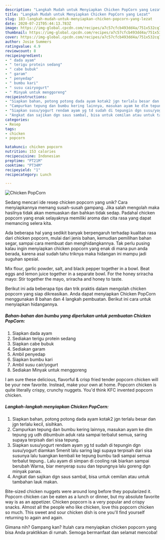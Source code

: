 ```yaml
---
description: "Langkah Mudah untuk Menyiapkan Chicken PopCorn yang Lezat"
title: "Langkah Mudah untuk Menyiapkan Chicken PopCorn yang Lezat"
slug: 183-langkah-mudah-untuk-menyiapkan-chicken-popcorn-yang-lezat
date: 2020-07-21T05:44:13.783Z
image: https://img-global.cpcdn.com/recipes/a7c57cfcb493dd4a/751x532cq70/chicken-popcorn-foto-resep-utama.jpg
thumbnail: https://img-global.cpcdn.com/recipes/a7c57cfcb493dd4a/751x532cq70/chicken-popcorn-foto-resep-utama.jpg
cover: https://img-global.cpcdn.com/recipes/a7c57cfcb493dd4a/751x532cq70/chicken-popcorn-foto-resep-utama.jpg
author: Josie Summers
ratingvalue: 4.9
reviewcount: 8
recipeingredient:
- " dada ayam"
- " terigu protein sedang"
- " cabe bubuk"
- " garam"
- " penyedap"
- " bumbu kari"
- " susu cairyogurt"
- " Minyak untuk menggoreng"
recipeinstructions:
- "Siapkan bahan, potong potong dada ayam kotak2 jgn terlalu besar dan jgn terlalu kecil, sisihkan."
- "Campurkan tepung dan bumbu kering lainnya, masukan ayam ke dlm tepung yg udh dibumbuin aduk rata sampai terbalut semua, saring supaya terpisah dari sisa tepung."
- "Siapkan susu/yogurt rendam ayam yg td sudah di tepungin dgn susu/yogurt diamkan 5menit lalu saring lagi supaya terpisah dari sisa susunya lalu tuangkan kembali ke tepung bumbu tadi sampai semua terbalut tepung.. Lalu ayam di simpan di cooling rak biarkan sampai berubah Warna, biar menyerap susu dan tepungnya lalu goreng dgn minyak panas."
- "Angkat dan sajikan dgn saus sambal, bisa untuk cemilan atau untuk tambahan lauk makan."
categories:
- Resep
tags:
- chicken
- popcorn

katakunci: chicken popcorn 
nutrition: 153 calories
recipecuisine: Indonesian
preptime: "PT21M"
cooktime: "PT34M"
recipeyield: "1"
recipecategory: Lunch

---
```



![Chicken PopCorn](https://img-global.cpcdn.com/recipes/a7c57cfcb493dd4a/751x532cq70/chicken-popcorn-foto-resep-utama.jpg)

Sedang mencari ide resep chicken popcorn yang unik? Cara menyiapkannya memang susah-susah gampang. Jika salah mengolah maka hasilnya tidak akan memuaskan dan bahkan tidak sedap. Padahal chicken popcorn yang enak selayaknya memiliki aroma dan cita rasa yang dapat memancing selera kita.

Ada beberapa hal yang sedikit banyak berpengaruh terhadap kualitas rasa dari chicken popcorn, mulai dari jenis bahan, kemudian pemilihan bahan segar, sampai cara membuat dan menghidangkannya. Tak perlu pusing kalau ingin menyiapkan chicken popcorn yang enak di mana pun anda berada, karena asal sudah tahu triknya maka hidangan ini mampu jadi suguhan spesial.

Mix flour, garlic powder, salt, and black pepper together in a bowl. Beat eggs and lemon juice together in a separate bowl. For the honey sriracha mayo: Stir together the mayo, sriracha and honey to taste.


Berikut ini ada beberapa tips dan trik praktis dalam mengolah chicken popcorn yang siap dikreasikan. Anda dapat menyiapkan Chicken PopCorn menggunakan 8 bahan dan 4 langkah pembuatan. Berikut ini cara untuk menyiapkan hidangannya.

<!--inarticleads1-->

##### Bahan-bahan dan bumbu yang diperlukan untuk pembuatan Chicken PopCorn:

1. Siapkan  dada ayam
1. Sediakan  terigu protein sedang
1. Siapkan  cabe bubuk
1. Sediakan  garam
1. Ambil  penyedap
1. Siapkan  bumbu kari
1. Ambil  susu cair/yogurt
1. Sediakan  Minyak untuk menggoreng


I am sure these delicious, flavorful &amp; crisp fried tender popcorn chicken will be your new favorite. Instead, make your own at home. Popcorn chicken is quite literally crispy, crunchy nuggets. You&#39;d think KFC invented popcorn chicken. 

<!--inarticleads2-->

##### Langkah-langkah menyiapkan Chicken PopCorn:

1. Siapkan bahan, potong potong dada ayam kotak2 jgn terlalu besar dan jgn terlalu kecil, sisihkan.
1. Campurkan tepung dan bumbu kering lainnya, masukan ayam ke dlm tepung yg udh dibumbuin aduk rata sampai terbalut semua, saring supaya terpisah dari sisa tepung.
1. Siapkan susu/yogurt rendam ayam yg td sudah di tepungin dgn susu/yogurt diamkan 5menit lalu saring lagi supaya terpisah dari sisa susunya lalu tuangkan kembali ke tepung bumbu tadi sampai semua terbalut tepung.. Lalu ayam di simpan di cooling rak biarkan sampai berubah Warna, biar menyerap susu dan tepungnya lalu goreng dgn minyak panas.
1. Angkat dan sajikan dgn saus sambal, bisa untuk cemilan atau untuk tambahan lauk makan.


Bite-sized chicken nuggets were around long before they popularized it. Popcorn chicken can be eaten as a lunch or dinner, but my absolute favorite way is as an appetizer. Chicken popcorn is a very popular and crispy snacks. Almost all the people who like chicken, love this popcorn chicken so much. This sweet and sour chicken dish is one you&#39;ll find yourself returning to again and again. 

Gimana nih? Gampang kan? Itulah cara menyiapkan chicken popcorn yang bisa Anda praktikkan di rumah. Semoga bermanfaat dan selamat mencoba!
